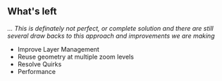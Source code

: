 ## What's left
_... This is definately not perfect, or complete solution and there are still several draw backs to this approach and improvements we are making_

* Improve Layer Management
* Reuse geometry at multiple zoom levels
* Resolve Quirks
* Performance
